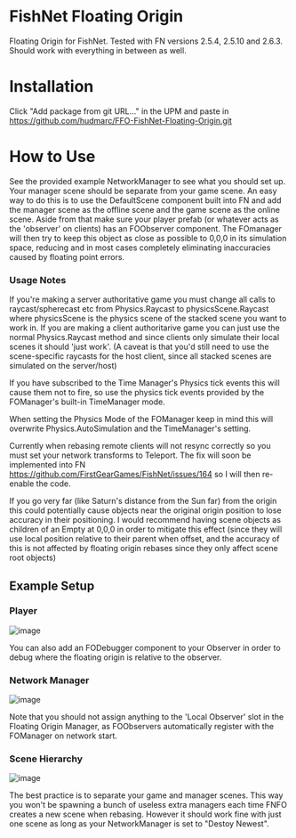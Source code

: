 # FishNet Floating Origin
 Floating Origin for FishNet. Tested with FN versions 2.5.4, 2.5.10 and 2.6.3. Should work with everything in between as well.
# Installation
Click "Add package from git URL..." in the UPM and paste in https://github.com/hudmarc/FFO-FishNet-Floating-Origin.git
# How to Use
See the provided example NetworkManager to see what you should set up.
Your manager scene should be separate from your game scene. An easy way to do this is to use the DefaultScene component built into FN and add the manager scene as the offline scene and the game scene as the online scene.
Aside from that make sure your player prefab (or whatever acts as the 'observer' on clients) has an FOObserver component. The FOmanager will then try to keep this object as close as possible to 0,0,0 in its simulation space, reducing and in most cases completely eliminating inaccuracies caused by floating point errors.

### Usage Notes
If you're making a server authoritative game you must change all calls to raycast/spherecast etc from Physics.Raycast to physicsScene.Raycast where physicsScene is the physics scene of the stacked scene you want to work in. If you are making a client authoritarive game you can just use the normal Physics.Raycast method and since clients only simulate their local scenes it should 'just work'. (A caveat is that you'd still need to use the scene-specific raycasts for the host client, since all stacked scenes are simulated on the server/host)

If you have subscribed to the Time Manager's Physics tick events this will cause them not to fire, so use the physics tick events provided by the FOManager's built-in TimeManager mode.

When setting the Physics Mode of the FOManager keep in mind this will overwrite Physics.AutoSimulation and the TimeManager's setting.

Currently when rebasing remote clients will not resync correctly so you must set your network transforms to Teleport. The fix will soon be implemented into FN https://github.com/FirstGearGames/FishNet/issues/164 so I will then re-enable the code.

If you go very far (like Saturn's distance from the Sun far) from the origin this could potentially cause objects near the original origin position to lose accuracy in their positioning. I would recommend having scene objects as children of an Empty at 0,0,0 in order to mitigate this effect (since they will use local position relative to their parent when offset, and the accuracy of this is not affected by floating origin rebases since they only affect scene root objects)

## Example Setup

### Player

![image](https://user-images.githubusercontent.com/44267994/204174643-73a6e8f3-87bf-44bf-aec3-24efed2978e2.png)

You can also add an FODebugger component to your Observer in order to debug where the floating origin is relative to the observer.

### Network Manager

![image](https://user-images.githubusercontent.com/44267994/204174657-ce4066c8-3957-4813-a338-186a08349857.png)

Note that you should not assign anything to the 'Local Observer' slot in the Floating Origin Manager, as FOObservers automatically register with the FOManager on network start.

### Scene Hierarchy

![image](https://user-images.githubusercontent.com/44267994/204174853-57ff0c56-18ec-4f54-b128-4e7fe91fc74f.png)

The best practice is to separate your game and manager scenes. This way you won't be spawning a bunch of useless extra managers each time FNFO creates a new scene when rebasing. However it should work fine with just one scene as long as your NetworkManager is set to "Destoy Newest".
